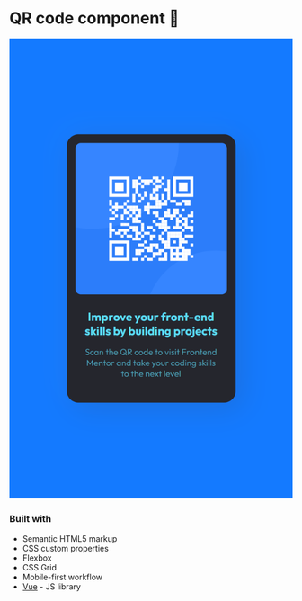 # QR code component 🤖

![Design preview for the QR code component coding challenge](./src/assets/desktop-preview.jpg)

### Built with

- Semantic HTML5 markup
- CSS custom properties
- Flexbox
- CSS Grid
- Mobile-first workflow
- [Vue](https://vuejs.org/) - JS library
